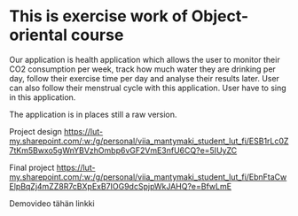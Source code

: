 # This is exercise work of Object-oriental course


Our application is health application which allows the user to monitor their CO2 consumption per week, 
track how much water they are drinking per day, follow their exercise time per day and analyse their results later. 
User can also follow their menstrual cycle with this application. User have to sing in this application.

The application is in places still a raw version.


Project design https://lut-my.sharepoint.com/:w:/g/personal/viia_mantymaki_student_lut_fi/ESB1rLc0Z7tKm5Bwxo5gWnYBVzhOmbp6vGF2VmE3nfU6CQ?e=5IUyZC


Final project https://lut-my.sharepoint.com/:w:/g/personal/viia_mantymaki_student_lut_fi/EbnFtaCwElpBqZj4mZZ8R7cBXpExB7IOG9dcSpjpWkJAHQ?e=BfwLmE

Demovideo tähän linkki
